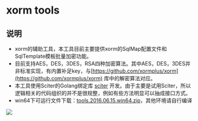 # xorm tools
## 说明
* xorm的辅助工具，本工具目前主要提供xorm的SqlMap配置文件和SqlTemplate模板批量加密功能。
* 目前支持AES，DES，3DES，RSA四种加密算法。其中AES，DES，3DES并非标准实现，有内置补足key，与[https://github.com/xormplus/xorm](https://github.com/xormplus/xorm) 库中的解密算法对应。
* 本工具使用Sciter的Golang绑定库 [sciter](https://github.com/oskca/sciter) 开发。由于主要是试用Sciter，所以逻辑相关的代码组织的并不是很规整，例如有些方法明显可以抽成接口方式。
* win64下可运行文件下载：[tools.2016.06.15.win64.zip](https://github.com/xormplus/tools/releases/download/v2016.06.15-alpha/tools.2016.06.15.win64.zip)，其他环境请自行编译

![](http://image18-c.poco.cn/mypoco/myphoto/20160615/23/1793305432016061523184206_640.jpg?1262x699_130)
